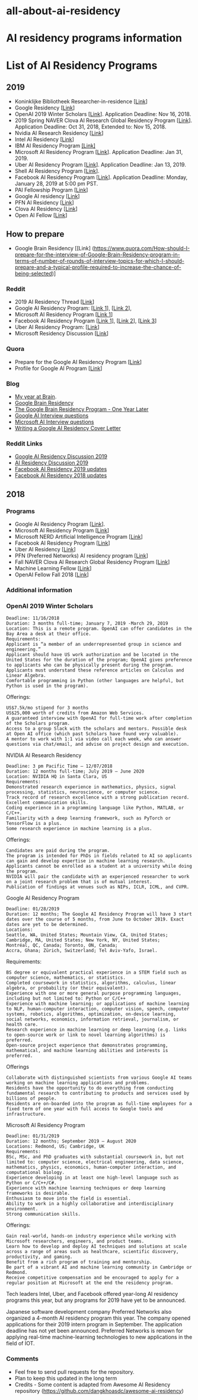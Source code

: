 # all-about-ai-residency

AI residency programs information
================================

# List of AI Residency Programs

## 2019

- Koninklijke Bibliotheek Researcher-in-residence [[Link](https://www.kb.nl/organisatie/vacatures-en-stages/researcher-in-residence)]
- Google Residency [[Link](https://ai.google/research/join-us/ai-residency/)]
- OpenAI 2019 Winter Scholars [[Link](https://blog.openai.com/openai-scholars-2019/)]. Application Deadline: Nov 16, 2018.
- 2019 Spring NAVER Clova AI Research Global Residency Program [[Link](https://clova.ai/en/research/careers.html)]. Application Deadline: Oct 31, 2018, Extended to: Nov 15, 2018.
- Nvidia AI Research Residency [[Link](https://research.nvidia.com/research-residency)]
- Intel AI Residency [[Link](https://jobs.intel.com/page/show/ai-jobs-ai-internships-residency?ai-jobs-ai-internships-residency)]
- IBM AI Residency Program [[Link]](https://careers.ibm.com/ShowJob/Id/508504/IBM-Research-AI-Residency-Program/?lang=en)
- Microsoft AI Residency Program [[Link](https://www.microsoft.com/en-us/research/academic-program/microsoft-ai-residency-program/)]. Application Deadline: Jan 31, 2019.
- Uber AI Residency Program [[Link](https://careersinfo.uber.com/ai-residency)]. Application Deadline: Jan 13, 2019.
- Shell AI Residency Program [[Link](https://www.shell.com/energy-and-innovation/overcoming-technology-challenges/digital-innovation/artificial-intelligence/advancing-the-digital-revolution.html)].
- Facebook AI Residency Program [[Link](https://research.fb.com/programs/facebook-ai-residency-program/)]. Application Deadline: Monday, January 28, 2019 at 5:00 pm PST.
- PAI Fellowship Program  [[Link](https://www.partnershiponai.org/fellowship-program/)]
- Google AI residency [[Link](https://docs.google.com/document/d/14nNwC1T0oANp4qFYeKupGh4w5lZUDmA9jUMi2YW7Z7k/edit?usp=sharing)]
- PFN AI Residency [[Link](https://www.preferred-networks.jp/en/news/residency-program2018-2019tokyo)]
- Clova AI Residency [[Link](https://clova.ai/m/en/research/careers.html)]
- Open AI Fellow [[Link](https://blog.openai.com/openai-fellows/)]

## How to prepare

- Google Brain Residency [[Link] (https://www.quora.com/How-should-I-prepare-for-the-interview-of-Google-Brain-Residency-program-in-terms-of-number-of-rounds-of-interview-topics-for-which-I-should-prepare-and-a-typical-profile-required-to-increase-the-chance-of-being-selected)]

### Reddit
- 2019 AI Residency Thread [[Link](https://www.reddit.com/r/MachineLearning/comments/9uaz3m/d_2019_ai_residency_thread_program_deadlines)]
- Google AI Residency Program: [[Link 1](https://www.reddit.com/r/MachineLearning/comments/7rajic/d_anyone_heard_back_from_google_ai_residency/)],
[[Link 2](https://www.reddit.com/r/MachineLearning/comments/690ixs/d_google_brain_residency_requirements_and/)],
- Microsoft AI Residency Program [[Link 1](https://www.reddit.com/r/MachineLearning/comments/7u2a19/news_microsoft_ai_residency/)]
- Facebook AI Residency Program [[Link 1](https://www.reddit.com/r/MachineLearning/comments/7w5unr/d_has_anybody_heard_back_from_facebook_ai/)],
[[Link 2](https://www.reddit.com/r/MachineLearning/comments/7xxng0/d_anyone_hear_back_from_facebook_ai_research_fair/)],
[[Link 3](https://www.reddit.com/r/MachineLearning/comments/7t9y9f/discussion_facebook_ai_residency_closed_early/)]
- Uber AI Residency Program: [[Link](https://www.reddit.com/r/MachineLearning/comments/7yycov/d_introducing_the_uber_ai_residency/)]
- Microsoft Residency Discussion [[Link](https://www.reddit.com/r/MachineLearning/comments/ahshx7/d_microsoft_ai_residency_2019_discussion/?st=jrc52rte&sh=33ed04bf)]


### Quora

- Prepare for the Google AI Residency Program [[Link](https://www.quora.com/How-should-I-prepare-for-the-interview-of-Google-Brain-Residency-program-in-terms-of-number-of-rounds-of-interview-topics-for-which-I-should-prepare-and-a-typical-profile-required-to-increase-the-chance-of-being-selected)]
- Profile for Google AI Program [[Link](https://www.quora.com/Has-anyone-been-accepted-to-the-Google-Brain-Residency-Program-What-was-your-profile-when-you-applied)]

### Blog

- [My year at Brain](http://colinraffel.com/blog/my-year-at-brain.html).
- [Google Brain Residency](http://tinyclouds.org/residency/)
- [The Google Brain Residency Program - One Year Later](https://research.googleblog.com/2017/07/the-google-brain-residency-program-one.html)
- [Google AI Interview questions](https://medium.com/acing-ai/google-ai-interview-questions-acing-the-ai-interview-1791ad7dc3ae)
- [Microsoft AI Interview questions](https://medium.com/acing-ai/microsoft-ai-interview-questions-acing-the-ai-interview-be6972f790ea)
- [Writing a Google AI Residency Cover Letter](https://colinraffel.com/blog/writing-a-google-ai-residency-cover-letter.html)

### Reddit Links

- [Google AI Residency Discussion 2019]( https://www.reddit.com/r/MachineLearning/comments/9uyzc1/d_google_ai_residency_2019_applicants_discussion/.)
- [AI Residency Discussion 2019](https://www.reddit.com/r/MachineLearning/comments/9uaz3m/d_2019_ai_residency_thread_program_deadlines/)
- [Facebook AI Residency 2019 updates](https://www.reddit.com/r/MachineLearning/comments/ava6ou/d_has_anyone_heard_from_facebook_ai_residency_for/)
- [Facebook AI Residency 2018 updates](https://www.reddit.com/r/MachineLearning/comments/7w5unr/d_has_anybody_heard_back_from_facebook_ai/)

## 2018

### Programs

- Google AI Residency Program [[Link](https://research.google.com/teams/brain/residency/)].
- Microsoft AI Residency Program [[Link](https://www.microsoft.com/en-us/research/academic-program/microsoft-ai-residency-program/)]
- Microsoft NERD Artificial Intelligence Program [[Link](http://microsoftnewengland.com/nerdAI/)]
- Facebook AI Residency Program [[Link](https://research.fb.com/programs/facebook-ai-research-residency-program/)]
- Uber AI Residency [[Link](https://eng.uber.com/uber-ai-residency/)]
- PFN (Preferred Networks) AI residency program [[Link](https://www.preferred-networks.jp/en/news/residency-program2018-2019tokyo)]
- Fall NAVER Clova AI Research Global Residency Program [[Link](https://clova.ai/m/en/research/careers.html)]
- Machine Learning Fellow [[Link](https://jobs.lever.co/openai/54ddfefe-6483-4bba-a828-11a156eae7eb)]
- OpenAI Fellow Fall 2018 [[Link](https://blog.openai.com/openai-fellows/)]

### Additional information

### OpenAI 2019 Winter Scholars

    Deadline: 11/16/2018
    Duration: 3 months full-time; January 7, 2019 -March 29, 2019
    Location: This is a remote program. OpenAI can offer candidates in the Bay Area a desk at their office.
    Requirements:
    Applicant is “a member of an underrepresented group in science and engineering.”
    Applicant should have US work authorization and be located in the United States for the duration of the program; OpenAI gives preference to applicants who can be physically present during the program.
    Applicants must understand these reference articles on Calculus and Linear Algebra.
    Comfortable programming in Python (other languages are helpful, but Python is used in the program).

Offerings:

    US$7.5k/mo stipend for 3 months
    US$25,000 worth of credits from Amazon Web Services.
    A guaranteed interview with OpenAI for full-time work after completion of the Scholars program.
    Access to a group Slack with the scholars and mentors. Possible desk at Open AI office (which past Scholars have found very valuable).
    A mentor to work with 1:1 via video call each week, who can answer questions via chat/email, and advise on project design and execution.

NVIDIA AI Research Residency

    Deadline: 3 pm Pacific Time — 12/07/2018
    Duration: 12 months full-time; July 2019 — June 2020
    Location: NVIDIA HQ in Santa Clara, US
    Requirements:
    Demonstrated research experience in mathematics, physics, signal processing, statistics, neuroscience, or computer science.
    Track record of research excellence with a strong publication record.
    Excellent communication skills.
    Coding experience in a programming language like Python, MATLAB, or C/C++.
    Familiarity with a deep learning framework, such as PyTorch or TensorFlow is a plus.
    Some research experience in machine learning is a plus.

Offerings:

    Candidates are paid during the program.
    The program is intended for PhDs in fields related to AI so applicants can gain and develop expertise in machine learning research. Applicants cannot be enrolled as a student at a university while doing the program.
    NVIDIA will pair the candidate with an experienced researcher to work on a joint research problem that is of mutual interest.
    Publication of findings at venues such as NIPs, ICLR, ICML, and CVPR.

Google AI Residency Program

    Deadline: 01/28/2019
    Duration: 12 months; The Google AI Residency Program will have 3 start dates over the course of 5 months, from June to October 2019. Exact dates are yet to be determined.
    Locations:
    Seattle, WA, United States; Mountain View, CA, United States; Cambridge, MA, United States; New York, NY, United States;
    Montréal, QC, Canada; Toronto, ON, Canada;
    Accra, Ghana; Zürich, Switzerland; Tel Aviv-Yafo, Israel.

Requirements:

    BS degree or equivalent practical experience in a STEM field such as computer science, mathematics, or statistics.
    Completed coursework in statistics, algorithms, calculus, linear algebra, or probability (or their equivalent).
    Experience with one or more general purpose programming languages, including but not limited to: Python or C/C++
    Experience with machine learning; or applications of machine learning to NLP, human-computer interaction, computer vision, speech, computer systems, robotics, algorithms, optimization, on-device learning, social networks, economics, information retrieval, journalism, or health care.
    Research experience in machine learning or deep learning (e.g. links to open-source work or link to novel learning algorithms) is preferred.
    Open-source project experience that demonstrates programming, mathematical, and machine learning abilities and interests is preferred.

Offerings

    Collaborate with distinguished scientists from various Google AI teams working on machine learning applications and problems.
    Residents have the opportunity to do everything from conducting fundamental research to contributing to products and services used by billions of people.
    Residents are on-boarded into the program as full-time employees for a fixed term of one year with full access to Google tools and infrastructure.

Microsoft AI Residency Program

    Deadline: 01/31/2019
    Duration: 12 months; September 2019 — August 2020
    Locations: Redmond, US; Cambridge, UK
    Requirements:
    BSc, MSc, and PhD graduates with substantial coursework in, but not limited to: computer science, electrical engineering, data science, mathematics, physics, economics, human-computer interaction, and computational biology.
    Experience developing in at least one high-level language such as Python or C/C++/C#.
    Experience with machine learning techniques or deep learning frameworks is desirable.
    Enthusiasm to move into the field is essential.
    Ability to work in a highly collaborative and interdisciplinary environment.
    Strong communication skills.

Offerings:

    Gain real-world, hands-on industry experience while working with Microsoft researchers, engineers, and product teams.
    Learn how to develop and deploy AI techniques and solutions at scale across a range of areas such as healthcare, scientific discovery, productivity, and gaming.
    Benefit from a rich program of training and mentorship.
    Be part of a vibrant AI and machine learning community in Cambridge or Redmond.
    Receive competitive compensation and be encouraged to apply for a regular position at Microsoft at the end the residency program.

Tech leaders Intel, Uber, and Facebook offered year-long AI residency programs this year, but any programs for 2019 have yet to be announced.

Japanese software development company Preferred Networks also organized a 4-month AI residency program this year. The company opened applications for their 2019 intern program in September. The application deadline has not yet been announced. Preferred Networks is renown for applying real-time machine-learning technologies to new applications in the field of IOT.

### Comments

- Feel free to send pull requests for the repository. 
- Plan to keep this updated in the long term
- Credits - Some content is adapted from Awesome AI Residency repository (https://github.com/dangkhoasdc/awesome-ai-residency)
